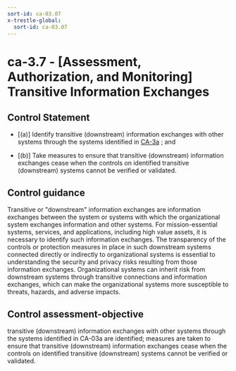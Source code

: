 ```yaml
---
sort-id: ca-03.07
x-trestle-global:
  sort-id: ca-03.07
---
```


# ca-3.7 - \[Assessment, Authorization, and Monitoring\] Transitive Information Exchanges

## Control Statement

- \[(a)\] Identify transitive (downstream) information exchanges with other systems through the systems identified in [CA-3a](#ca-3_smt.a) ; and

- \[(b)\] Take measures to ensure that transitive (downstream) information exchanges cease when the controls on identified transitive (downstream) systems cannot be verified or validated.

## Control guidance

Transitive or "downstream" information exchanges are information exchanges between the system or systems with which the organizational system exchanges information and other systems. For mission-essential systems, services, and applications, including high value assets, it is necessary to identify such information exchanges. The transparency of the controls or protection measures in place in such downstream systems connected directly or indirectly to organizational systems is essential to understanding the security and privacy risks resulting from those information exchanges. Organizational systems can inherit risk from downstream systems through transitive connections and information exchanges, which can make the organizational systems more susceptible to threats, hazards, and adverse impacts.

## Control assessment-objective

transitive (downstream) information exchanges with other systems through the systems identified in CA-03a are identified;
measures are taken to ensure that transitive (downstream) information exchanges cease when the controls on identified transitive (downstream) systems cannot be verified or validated.
